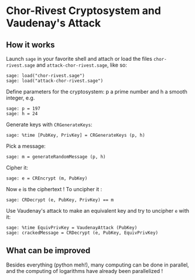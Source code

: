 # Chor-Rivest Cryptosystem and Vaudenay's Attack

## How it works
Launch `sage` in your favorite shell and attach or load the files `chor-rivest.sage` and `attack-chor-rivest.sage`, like so:

    sage: load("chor-rivest.sage")
    sage: load("attack-chor-rivest.sage")

Define parameters for the cryptosystem: p a prime number and h a smooth integer, e.g.

    sage: p = 197
    sage: h = 24

Generate keys with `CRGenerateKeys`:

    sage: %time [PubKey, PrivKey] = CRGenerateKeys (p, h)

Pick a message:

    sage: m = generateRandomMessage (p, h)

Cipher it:

    sage: e = CREncrypt (m, PubKey)

Now `e` is the ciphertext ! To uncipher it :

    sage: CRDecrypt (e, PubKey, PrivKey) == m

Use Vaudenay's attack to make an equivalent key and try to uncipher `e` with it:

    sage: %time EquivPrivKey = VaudenayAttack (PubKey)
    sage: crackedMessage = CRDecrypt (e, PubKey, EquivPrivKey)

## What can be improved
Besides everything (python meh!), many computing can be done in parallel, and the computing of
logarithms have already been parallelized !
